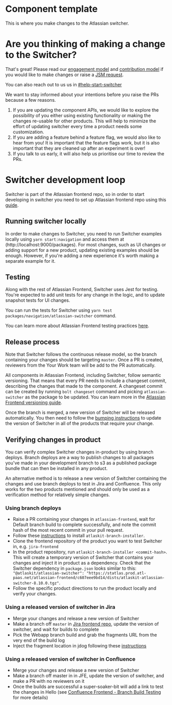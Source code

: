 # Component template

This is where you make changes to the Atlassian switcher.

# Are you thinking of making a change to the Switcher?

That's great! Please read our [engagement model](https://product-fabric.atlassian.net/wiki/spaces/YW/pages/1953169670/Engagement+model+with+Your+Work+Start+Switcher+Recent+Activity+and+Notification+Frontend+Experience+FY21) and [contribution model](https://product-fabric.atlassian.net/wiki/spaces/YW/pages/1997669504/Contribution+Model+for+Your+Work) if you would like to make changes or raise a [JSM request](https://product-fabric.atlassian.net/servicedesk/customer/portal/92).

You can also reach out to us us in [#help-start-switcher](https://atlassian.slack.com/archives/C01EKJ3S7R8)

We want to stay informed about your intentions before you raise the PRs because a few reasons.

1. If you are updating the component APIs, we would like to explore the possibility of you either using existing functionality or making the changes re-usable for other products. This will help to minimize the effort of updating switcher every time a product needs some customization.
2. If you are adding a feature behind a feature flag, we would also like to hear from you! It is important that the feature flags work, but it is also important that they are cleaned up after an experiment is over!
3. If you talk to us early, it will also help us prioritise our time to review the PRs.

# Switcher development loop

Switcher is part of the Atlassian frontend repo, so in order to start developing in switcher you need to set up Atlassian frontend repo using this [guide](https://developer.atlassian.com/cloud/framework/atlassian-frontend/getting-started/00-getting-started/).

## Running switcher locally

In order to make changes to Switcher, you need to run Switcher examples locally using `yarn start:navigation` and access them at (http://localhost:9000/packages). For most changes, such as UI changes or adding support for a new product, updating existing examples should be enough. However, if you're adding a new experience it's worth making a separate example for it.

## Testing

Along with the rest of Atlassian Frontend, Switcher uses Jest for testing. You're expected to add unit tests for any change in the logic, and to update snapshot tests for UI changes.

You can run the tests for Switcher using `yarn test packages/navigation/atlassian-switcher` command.

You can learn more about Atlassian Frontend testing practices [here](https://developer.atlassian.com/cloud/framework/atlassian-frontend/development/04-testing/).

## Release process

Note that Switcher follows the continuous release model, so the branch containing your changes should be targeting `master`. Once a PR is created, reviewers from the Your Work team will be add to the PR automatically.

All components in Atlassian Frontend, including Switcher, follow semantic versioning. That means that every PR needs to include a changeset commit, describing the changes that made to the component. A changeset commit can be created by running `bolt changeset` command and picking `atlassian-switcher` as the package to be updated. You can learn more in the [Atlassian Frontend versioning guide](https://developer.atlassian.com/cloud/framework/atlassian-frontend/development/07-versioning/).

Once the branch is merged, a new version of Switcher will be released automatically. You then need to follow the [bumping instructions](https://product-fabric.atlassian.net/wiki/spaces/YW/pages/1719797663/Atlassian+Switcher+-+List+of+consumers+and+bumping+instructions) to update the version of Switcher in all of the products that require your change.

## Verifying changes in product

You can verify complex Switcher changes in-product by using branch deploys. Branch deploys are a way to publish changes to all packages you've made in your development branch to s3 as a published package bundle that can then be installed in any product.

An alternative method is to release a new version of Switcher containing the changes and use branch deploys to test in Jira and Confluence. This only works for the two products mentioned and should only be used as a verification method for relatively simple changes.

### Using branch deploys

- Raise a PR containing your changes in `atlassian-frontend`, wait for Default branch build to complete successfully, and note the commit hash of the most recent commit in your pull request.
- Follow these [instructions](https://developer.atlassian.com/cloud/framework/atlassian-frontend/development/build/01-branch-deploys/) to install `atlaskit-branch-installer`.
- Clone the frontend repository of the product you want to test Switcher in, e.g. `jira-frontend`
- In the product repository, run `atlaskit-branch-installer <commit-hash>`. This will create a temporary version of Switcher that contains your changes and inject it in product as a dependency. Check that the Switcher dependency in `package.json` looks similar to this: ` "@atlaskit/atlassian-switcher": "https://statlas.prod.atl-paas.net/atlassian-frontend/c607eee9bd14/dists/atlaskit-atlassian-switcher-8.10.0.tgz"`.
- Follow the specific product directions to run the product locally and verify your changes.

### Using a released version of switcher in Jira

- Merge your changes and release a new version of Switcher
- Make a branch off `master` in [Jira frontend repo](https://stash.atlassian.com/projects/JIRACLOUD/repos/jira-frontend/browse), update the version of switcher, and wait for builds to complete
- Pick the Webapp branch build and grab the fragments URL from the very end of the build log
- Inject the fragment location in jdog following these [instructions](https://hello.atlassian.net/wiki/spaces/JFP/pages/380768549/How+to+-+Inject+custom+version+of+jira-frontend+in+Jira)

### Using a released version of switcher in Confluence

- Merge your changes and release a new version of Switcher
- Make a branch off master in in JFE, update the version of switcher, and make a PR with no reviewers on it
- Once the builds are successful a super-soaker-bit will add a link to test the changes in Hello (see [Confluence Frontend - Branch Build Testing](https://hello.atlassian.net/wiki/spaces/PGT/pages/750246580/Confluence+Frontend+-+Branch+Build+Testing) for more details)
